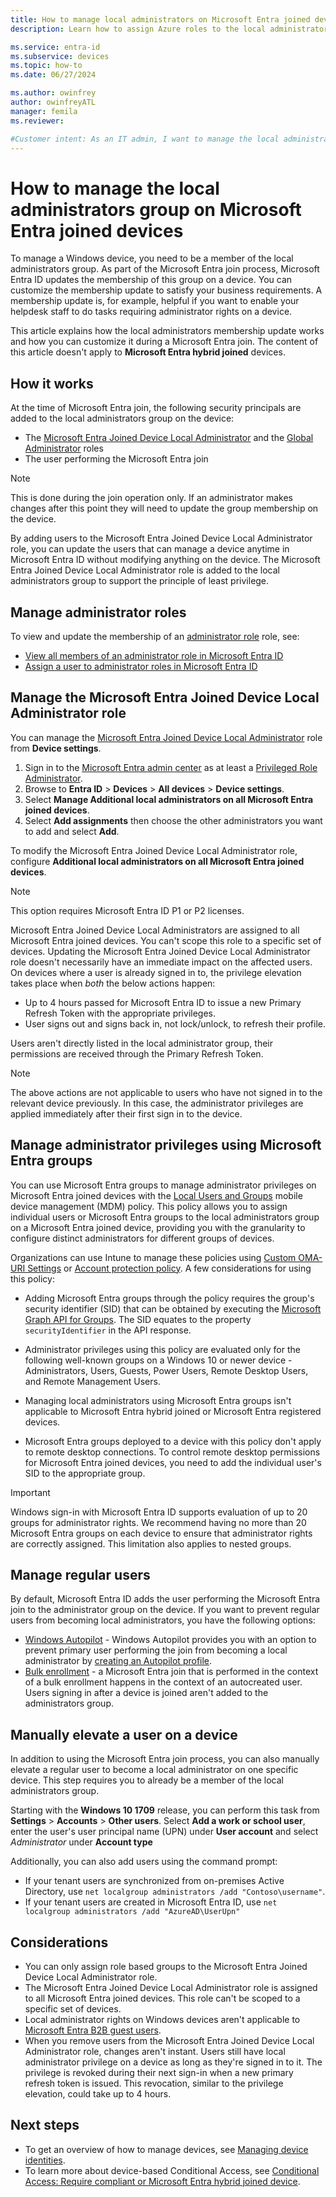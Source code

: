 ```yaml
---
title: How to manage local administrators on Microsoft Entra joined devices
description: Learn how to assign Azure roles to the local administrators group of a Windows device.

ms.service: entra-id
ms.subservice: devices
ms.topic: how-to
ms.date: 06/27/2024

ms.author: owinfrey
author: owinfreyATL
manager: femila
ms.reviewer:

#Customer intent: As an IT admin, I want to manage the local administrators group assignment during a Microsoft Entra join, so that I can control who can manage Microsoft Entra joined devices
---
```

# How to manage the local administrators group on Microsoft Entra joined devices

To manage a Windows device, you need to be a member of the local administrators group. As part of the Microsoft Entra join process, Microsoft Entra ID updates the membership of this group on a device. You can customize the membership update to satisfy your business requirements. A membership update is, for example, helpful if you want to enable your helpdesk staff to do tasks requiring administrator rights on a device.

This article explains how the local administrators membership update works and how you can customize it during a Microsoft Entra join. The content of this article doesn't apply to **Microsoft Entra hybrid joined** devices.

## How it works

At the time of Microsoft Entra join, the following security principals are added to the local administrators group on the device:

- The [Microsoft Entra Joined Device Local Administrator](../role-based-access-control/permissions-reference.md#microsoft-entra-joined-device-local-administrator) and the [Global Administrator](../role-based-access-control/permissions-reference.md#global-administrator) roles
- The user performing the Microsoft Entra join

> [!NOTE]
> This is done during the join operation only. If an administrator makes changes after this point they will need to update the group membership on the device.

By adding users to the Microsoft Entra Joined Device Local Administrator role, you can update the users that can manage a device anytime in Microsoft Entra ID without modifying anything on the device. The Microsoft Entra Joined Device Local Administrator role is added to the local administrators group to support the principle of least privilege.

## Manage administrator roles

To view and update the membership of an [administrator role](../role-based-access-control/permissions-reference.md) role, see:

- [View all members of an administrator role in Microsoft Entra ID](../role-based-access-control/view-assignments.md)
- [Assign a user to administrator roles in Microsoft Entra ID](../role-based-access-control/manage-roles-portal.md)

## Manage the Microsoft Entra Joined Device Local Administrator role

You can manage the [Microsoft Entra Joined Device Local Administrator](~/identity/role-based-access-control/permissions-reference.md#microsoft-entra-joined-device-local-administrator) role from **Device settings**.

1. Sign in to the [Microsoft Entra admin center](https://entra.microsoft.com) as at least a [Privileged Role Administrator](~/identity/role-based-access-control/permissions-reference.md#privileged-role-administrator).
1. Browse to **Entra ID** > **Devices** > **All devices** > **Device settings**.
1. Select **Manage Additional local administrators on all Microsoft Entra joined devices**.
1. Select **Add assignments** then choose the other administrators you want to add and select **Add**.

To modify the Microsoft Entra Joined Device Local Administrator role, configure **Additional local administrators on all Microsoft Entra joined devices**.

> [!NOTE]
> This option requires Microsoft Entra ID P1 or P2 licenses.

Microsoft Entra Joined Device Local Administrators are assigned to all Microsoft Entra joined devices. You can't scope this role to a specific set of devices. Updating the Microsoft Entra Joined Device Local Administrator role doesn't necessarily have an immediate impact on the affected users. On devices where a user is already signed in to, the privilege elevation takes place when *both* the below actions happen:

- Up to 4 hours passed for Microsoft Entra ID to issue a new Primary Refresh Token with the appropriate privileges.
- User signs out and signs back in, not lock/unlock, to refresh their profile.

Users aren't directly listed in the local administrator group, their permissions are received through the Primary Refresh Token.

> [!NOTE]
> The above actions are not applicable to users who have not signed in to the relevant device previously. In this case, the administrator privileges are applied immediately after their first sign in to the device.

<a name='manage-administrator-privileges-using-azure-ad-groups-preview'></a>
<a name='manage-administrator-privileges-using-microsoft-entra-groups-preview'></a>

## Manage administrator privileges using Microsoft Entra groups

You can use Microsoft Entra groups to manage administrator privileges on Microsoft Entra joined devices with the [Local Users and Groups](/windows/client-management/mdm/policy-csp-localusersandgroups) mobile device management (MDM) policy. This policy allows you to assign individual users or Microsoft Entra groups to the local administrators group on a Microsoft Entra joined device, providing you with the granularity to configure distinct administrators for different groups of devices.

Organizations can use Intune to manage these policies using [Custom OMA-URI Settings](/mem/intune/configuration/custom-settings-windows-10) or [Account protection policy](/mem/intune/protect/endpoint-security-account-protection-policy). A few considerations for using this policy:

- Adding Microsoft Entra groups through the policy requires the group's security identifier (SID) that can be obtained by executing the [Microsoft Graph API for Groups](/graph/api/resources/group). The SID equates to the property `securityIdentifier` in the API response.

- Administrator privileges using this policy are evaluated only for the following well-known groups on a Windows 10 or newer device - Administrators, Users, Guests, Power Users, Remote Desktop Users, and Remote Management Users.

- Managing local administrators using Microsoft Entra groups isn't applicable to Microsoft Entra hybrid joined or Microsoft Entra registered devices.

- Microsoft Entra groups deployed to a device with this policy don't apply to remote desktop connections. To control remote desktop permissions for Microsoft Entra joined devices, you need to add the individual user's SID to the appropriate group.

> [!IMPORTANT]
> Windows sign-in with Microsoft Entra ID supports evaluation of up to 20 groups for administrator rights. We recommend having no more than 20 Microsoft Entra groups on each device to ensure that administrator rights are correctly assigned. This limitation also applies to nested groups.

## Manage regular users

By default, Microsoft Entra ID adds the user performing the Microsoft Entra join to the administrator group on the device. If you want to prevent regular users from becoming local administrators, you have the following options:

- [Windows Autopilot](/autopilot/windows-autopilot) - Windows Autopilot provides you with an option to prevent primary user performing the join from becoming a local administrator by [creating an Autopilot profile](/autopilot/enrollment-autopilot#create-an-autopilot-deployment-profile).
- [Bulk enrollment](/mem/intune/enrollment/windows-bulk-enroll) - a Microsoft Entra join that is performed in the context of a bulk enrollment happens in the context of an autocreated user. Users signing in after a device is joined aren't added to the administrators group.

## Manually elevate a user on a device

In addition to using the Microsoft Entra join process, you can also manually elevate a regular user to become a local administrator on one specific device. This step requires you to already be a member of the local administrators group.

Starting with the **Windows 10 1709** release, you can perform this task from **Settings** > **Accounts** > **Other users**. Select **Add a work or school user**, enter the user's user principal name (UPN) under **User account** and select *Administrator* under **Account type**

Additionally, you can also add users using the command prompt:

- If your tenant users are synchronized from on-premises Active Directory, use `net localgroup administrators /add "Contoso\username"`.
- If your tenant users are created in Microsoft Entra ID, use `net localgroup administrators /add "AzureAD\UserUpn"`

## Considerations

- You can only assign role based groups to the Microsoft Entra Joined Device Local Administrator role.
- The Microsoft Entra Joined Device Local Administrator role is assigned to all Microsoft Entra joined devices. This role can't be scoped to a specific set of devices.
- Local administrator rights on Windows devices aren't applicable to [Microsoft Entra B2B guest users](~/external-id/what-is-b2b.md).
- When you remove users from the Microsoft Entra Joined Device Local Administrator role, changes aren't instant. Users still have local administrator privilege on a device as long as they're signed in to it. The privilege is revoked during their next sign-in when a new primary refresh token is issued. This revocation, similar to the privilege elevation, could take up to 4 hours.

## Next steps

- To get an overview of how to manage devices, see [Managing device identities](manage-device-identities.md).
- To learn more about device-based Conditional Access, see [Conditional Access: Require compliant or Microsoft Entra hybrid joined device](~/identity/conditional-access/policy-alt-all-users-compliant-hybrid-or-mfa.md).
